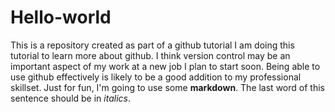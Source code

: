 # Hello-world
This is a repository created as part of a github tutorial
I am doing this tutorial to learn more about github.  I think version control may be an important aspect of my work at a new job I plan to start soon.  Being able to use github effectively is likely to be a good addition to my professional skillset.  Just for fun, I'm going to use some **markdown**.  The last word of this sentence should be in *italics*.
